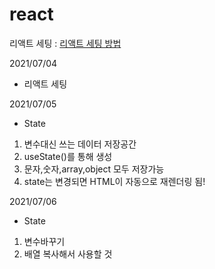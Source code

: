 # react

리액트 세팅 : <a href="https://www.notion.so/VScode-setting-c47710cca9d54a399d8e1a4513e5b4e6">리액트 세팅 방법</a>

2021/07/04
- 리액트 세팅 

2021/07/05
- State
1. 변수대신 쓰는 데이터 저장공간
2. useState()를 통해 생성
3. 문자,숫자,array,object 모두 저장가능
4. state는 변경되면 HTML이 자동으로 재렌더링 됨!

2021/07/06
- State
1. 변수바꾸기
2. 배열 복사해서 사용할 것
